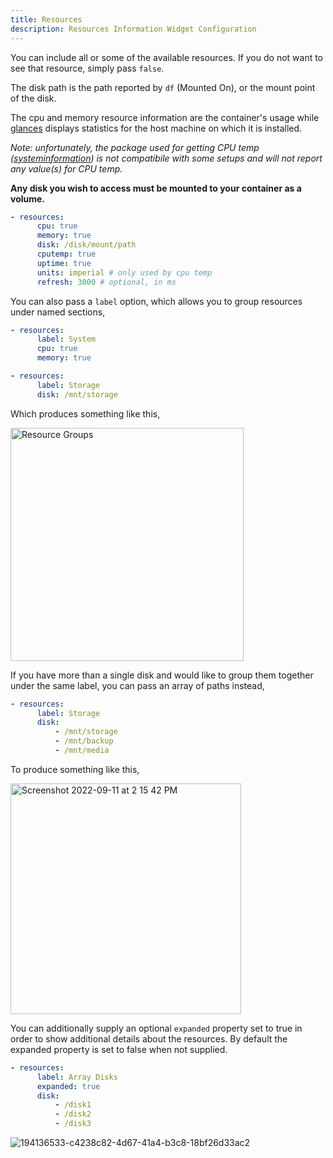 ```yaml
---
title: Resources
description: Resources Information Widget Configuration
---
```


You can include all or some of the available resources. If you do not want to see that resource, simply pass `false`.

The disk path is the path reported by `df` (Mounted On), or the mount point of the disk.

The cpu and memory resource information are the container's usage while [glances](glances.md) displays statistics for the host machine on which it is installed.

_Note: unfortunately, the package used for getting CPU temp ([systeminformation](https://systeminformation.io)) is not compatibile with some setups and will not report any value(s) for CPU temp._

**Any disk you wish to access must be mounted to your container as a volume.**

```yaml
- resources:
      cpu: true
      memory: true
      disk: /disk/mount/path
      cputemp: true
      uptime: true
      units: imperial # only used by cpu temp
      refresh: 3000 # optional, in ms
```

You can also pass a `label` option, which allows you to group resources under named sections,

```yaml
- resources:
      label: System
      cpu: true
      memory: true

- resources:
      label: Storage
      disk: /mnt/storage
```

Which produces something like this,

<img width="373" alt="Resource Groups" src="https://user-images.githubusercontent.com/82196/189524699-e9005138-e049-4a9c-8833-ac06e39882da.png">

If you have more than a single disk and would like to group them together under the same label, you can pass an array of paths instead,

```yaml
- resources:
      label: Storage
      disk:
          - /mnt/storage
          - /mnt/backup
          - /mnt/media
```

To produce something like this,

<img width="369" alt="Screenshot 2022-09-11 at 2 15 42 PM" src="https://user-images.githubusercontent.com/82196/189524583-abdf4cc6-99da-430c-b316-16c567db5639.png">

You can additionally supply an optional `expanded` property set to true in order to show additional details about the resources. By default the expanded property is set to false when not supplied.

```yaml
- resources:
      label: Array Disks
      expanded: true
      disk:
          - /disk1
          - /disk2
          - /disk3
```

![194136533-c4238c82-4d67-41a4-b3c8-18bf26d33ac2](https://user-images.githubusercontent.com/3441425/194728642-a9885274-922b-4027-acf5-a746f58fdfce.png)
